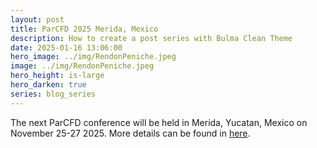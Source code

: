 ```yaml
---
layout: post
title: ParCFD 2025 Merida, Mexico
description: How to create a post series with Bulma Clean Theme
date: 2025-01-16 13:06:00
hero_image: ../img/RendonPeniche.jpeg
image: ../img/RendonPeniche.jpeg
hero_height: is-large
hero_darken: true
series: blog_series
---
```


The next ParCFD conference will be held in Merida, Yucatan, Mexico on November 25-27 2025. More details can be found in [here](/upcoming_conference/).
